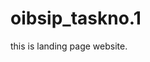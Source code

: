 # oibsip_taskno.1
this is landing page website.                                                                                                                                                                                                                                     
